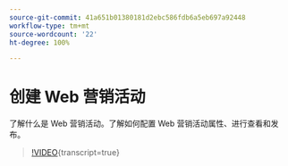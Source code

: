 ```yaml
---
source-git-commit: 41a651b01380181d2ebc586fdb6a5eb697a92448
workflow-type: tm+mt
source-wordcount: '22'
ht-degree: 100%

---
```

# 创建 Web 营销活动

了解什么是 Web 营销活动。了解如何配置 Web 营销活动属性、进行查看和发布。

>[!VIDEO](https://video.tv.adobe.com/v/3449991/?quality=12&learn=on&captions=chi_hans){transcript=true}
